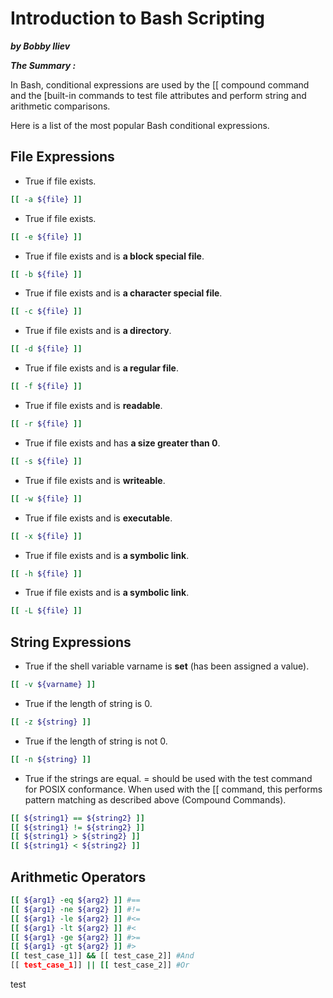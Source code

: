 # Introduction to Bash Scripting

***by Bobby Iliev***

***The Summary :***

In Bash, conditional expressions are used by the [[ compound command and the [built-in commands to test file attributes and perform string and arithmetic comparisons.

Here is a list of the most popular Bash conditional expressions.

## File Expressions

- True if file exists.

```bash
[[ -a ${file} ]]
```

- True if file exists.

```bash
[[ -e ${file} ]]
```

- True if file exists and is **a block special file**.

```bash
[[ -b ${file} ]]
```

- True if file exists and is **a character special file**.

```bash
[[ -c ${file} ]]
```

- True if file exists and is **a directory**.

```bash
[[ -d ${file} ]]
```

- True if file exists and is **a regular file**.

```bash
[[ -f ${file} ]]
```

- True if file exists and is **readable**.

```bash
[[ -r ${file} ]]
```

- True if file exists and has **a size greater than 0**.

```bash
[[ -s ${file} ]]
```

- True if file exists and is **writeable**.

```bash
[[ -w ${file} ]]
```

- True if file exists and is **executable**.

```bash
[[ -x ${file} ]]
```

- True if file exists and is **a symbolic link**.

```bash
[[ -h ${file} ]]
```

- True if file exists and is **a symbolic link**.

```bash
[[ -L ${file} ]]
```

## String Expressions

- True if the shell variable varname is **set** (has been assigned a value).

```bash
[[ -v ${varname} ]]
```

- True if the length of string is 0.

```bash
[[ -z ${string} ]]
```

- True if the length of string is not 0.

```bash
[[ -n ${string} ]]
```

- True if the strings are equal. = should be used with the test command for POSIX conformance. When used with the [[ command, this performs pattern matching as described above (Compound Commands).

```bash
[[ ${string1} == ${string2} ]]
[[ ${string1} != ${string2} ]]
[[ ${string1} > ${string2} ]]
[[ ${string1} < ${string2} ]]
```

## Arithmetic Operators

```bash
[[ ${arg1} -eq ${arg2} ]] #==
[[ ${arg1} -ne ${arg2} ]] #!=
[[ ${arg1} -le ${arg2} ]] #<=
[[ ${arg1} -lt ${arg2} ]] #<
[[ ${arg1} -ge ${arg2} ]] #>=
[[ ${arg1} -gt ${arg2} ]] #>
[[ test_case_1]] && [[ test_case_2]] #And
[[ test_case_1]] || [[ test_case_2]] #Or
```

test
